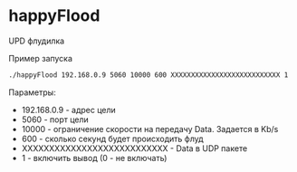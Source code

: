 # happyFlood
UPD флудилка

Пример запуска

```bash
./happyFlood 192.168.0.9 5060 10000 600 XXXXXXXXXXXXXXXXXXXXXXXXXXX 1 
```
Параметры:
+ 192.168.0.9 - адрес цели
+ 5060 - порт цели
+ 10000 - ограничение скорости на передачу Data. Задается в Kb/s
+ 600 - сколько секунд будет происходить флуд
+ XXXXXXXXXXXXXXXXXXXXXXXXXXX - Data в UDP пакете
+ 1 - включить вывод (0 - не включать)
